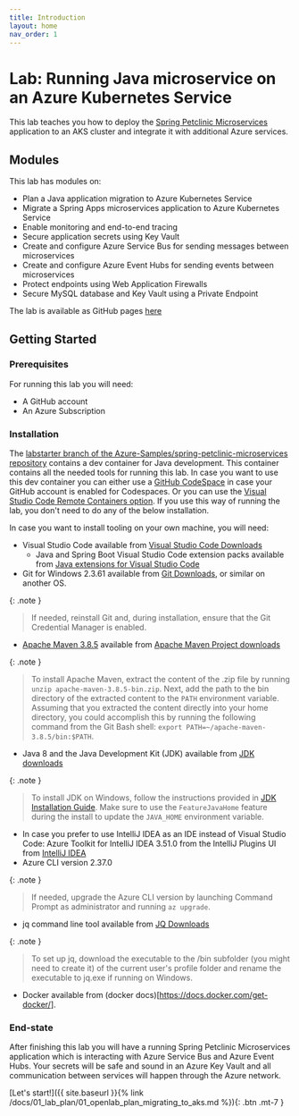 ```yaml
---
title: Introduction
layout: home
nav_order: 1
---
```


# Lab: Running Java microservice on an Azure Kubernetes Service

This lab teaches you how to deploy the [Spring Petclinic Microservices](https://github.com/Azure-Samples/spring-petclinic-microservices/tree/labstarter) application to an AKS cluster and integrate it with additional Azure services.

## Modules

This lab has modules on:

* Plan a Java application migration to Azure Kubernetes Service
* Migrate a Spring Apps microservices application to Azure Kubernetes Service
* Enable monitoring and end-to-end tracing
* Secure application secrets using Key Vault
* Create and configure Azure Service Bus for sending messages between microservices
* Create and configure Azure Event Hubs for sending events between microservices
* Protect endpoints using Web Application Firewalls
* Secure MySQL database and Key Vault using a Private Endpoint

The lab is available as GitHub pages [here](https://azure-samples.github.io/java-microservices-aks-lab/)

## Getting Started

### Prerequisites

For running this lab you will need:

- A GitHub account
- An Azure Subscription

### Installation

The [labstarter branch of the Azure-Samples/spring-petclinic-microservices repository](https://github.com/Azure-Samples/spring-petclinic-microservices/tree/labstarter) contains a dev container for Java development. This container contains all the needed tools for running this lab. In case you want to use this dev container you can either use a [GitHub CodeSpace](https://github.com/features/codespaces) in case your GitHub account is enabled for Codespaces. Or you can use the [Visual Studio Code Remote Containers option](https://code.visualstudio.com/docs/remote/containers). If you use this way of running the lab, you don't need to do any of the below installation.

In case you want to install tooling on your own machine, you will need:

- Visual Studio Code available from [Visual Studio Code Downloads](https://code.visualstudio.com/download)
  - Java and Spring Boot Visual Studio Code extension packs available from [Java extensions for Visual Studio Code](https://code.visualstudio.com/docs/java/extensions)
- Git for Windows 2.3.61 available from [Git Downloads](https://git-scm.com/downloads), or similar on another OS.

{: .note }
> If needed, reinstall Git and, during installation, ensure that the Git Credential Manager is enabled.

- [Apache Maven 3.8.5](apache-maven-3.8.5-bin.zip) available from [Apache Maven Project downloads](https://maven.apache.org/download.cgi)
  
{: .note }
> To install Apache Maven, extract the content of the .zip file by running `unzip apache-maven-3.8.5-bin.zip`. Next, add the path to the bin directory of the extracted content to the `PATH` environment variable. Assuming that you extracted the content directly into your home directory, you could accomplish this by running the following command from the Git Bash shell: `export PATH=~/apache-maven-3.8.5/bin:$PATH`.

- Java 8 and the Java Development Kit (JDK) available from [JDK downloads](https://aka.ms/download-jdk/microsoft-jdk-17.0.5-windows-x64.msi)

{: .note }
> To install JDK on Windows, follow the instructions provided in [JDK Installation Guide](https://learn.microsoft.com/en-us/java/openjdk/install#install-on-windows). Make sure to use the `FeatureJavaHome` feature during the install to update the `JAVA_HOME` environment variable.

- In case you prefer to use IntelliJ IDEA as an IDE instead of Visual Studio Code: Azure Toolkit for IntelliJ IDEA 3.51.0 from the IntelliJ Plugins UI from [IntelliJ IDEA](https://www.jetbrains.com/idea/download/#section=windows)
- Azure CLI version 2.37.0

{: .note }
> If needed, upgrade the Azure CLI version by launching Command Prompt as administrator and running `az upgrade`.

- jq command line tool available from [JQ Downloads](https://stedolan.github.io/jq/)

{: .note }
> To set up jq, download the executable to the /bin subfolder (you might need to create it) of the current user's profile folder and rename the executable to jq.exe if running on Windows.

- Docker available from (docker docs)[https://docs.docker.com/get-docker/].

### End-state

After finishing this lab you will have a running Spring Petclinic Microservices application which is interacting with Azure Service Bus and Azure Event Hubs. Your secrets will be safe and sound in an Azure Key Vault and all communication between services will happen through the Azure network.

<span class="fs-3">
[Let's start!]({{ site.baseurl }}{% link /docs/01_lab_plan/01_openlab_plan_migrating_to_aks.md %}){: .btn .mt-7 }
</span>
